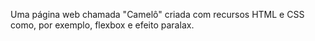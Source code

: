 Uma página web chamada "Camelô" criada com recursos HTML e CSS como, por exemplo, flexbox e efeito paralax.

